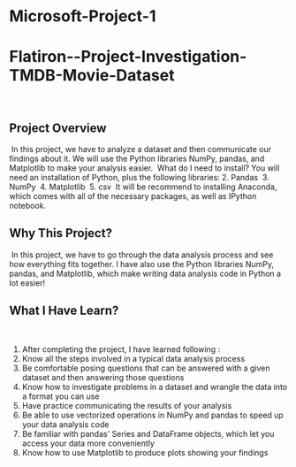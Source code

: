 # Microsoft-Project-1
# Flatiron--Project-Investigation-TMDB-Movie-Dataset
​
## Project Overview
​
In this project, we have to analyze a dataset and then communicate our findings about it. We will use the Python libraries NumPy, pandas, and Matplotlib to make your analysis easier.
​
What do I need to install? You will need an installation of Python, plus the following libraries:
​
2. Pandas
​
3. NumPy
​
4. Matplotlib
​
5. csv
​
It will be recommend to installing Anaconda, which comes with all of the necessary packages, as well as IPython notebook.
## Why This Project?
​
In this project, we have to go through the data analysis process and see how everything fits together. I have also use the Python libraries NumPy, pandas, and Matplotlib, which make writing data analysis code in Python a lot easier!
​
## What I Have Learn?
​
1. After completing the project, I have learned following :
​
2. Know all the steps involved in a typical data analysis process
​
3. Be comfortable posing questions that can be answered with a given dataset and then answering those questions
​
4. Know how to investigate problems in a dataset and wrangle the data into a format you can use
​
5. Have practice communicating the results of your analysis
​
6. Be able to use vectorized operations in NumPy and pandas to speed up your data analysis code
​
7. Be familiar with pandas' Series and DataFrame objects, which let you access your data more conveniently
​
8. Know how to use Matplotlib to produce plots showing your findings
